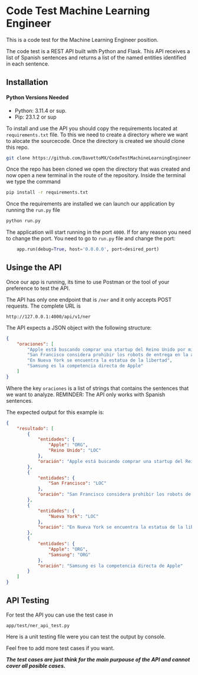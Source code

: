 # Code Test Machine Learning Engineer

This is a code test for the Machine Learning Engineer position. 

The code test is a REST API built with Python and Flask. This API receives a list of Spanish sentences and returns a list of the named entities identified in each sentence.

## Installation

#### Python Versions Needed
- Python: 3.11.4 or sup.
- Pip: 23.1.2 or sup

To install and use the API you should copy the requirements located at `requirements.txt` file.
To this we need to create a directory where we want to alocate the sourcecode.
Once the directory is created we should clone this repo.

```bash
git clone https://github.com/DavettoMX/CodeTestMachineLearningEngineer.git
```

Once the repo has been cloned we open the directory that was created and now open a new terminal in the route of the repository.
Inside the terminal we type the command

```bash
pip install -r requirements.txt
```

Once the requirements are installed we can launch our application by running the `run.py` file

```bash
python run.py
```

The application will start running in the port `4000`.
If for any reason you need to change the port. You need to go to `run.py` file and change the port:

```python
    app.run(debug=True, host='0.0.0.0', port=desired_port)
```

## Usinge the API
Once our app is running, its time to use Postman or the tool of your preference to test the API.

The API has only one endpoint that is `/ner` and it only accepts POST requests. The complete URL is 

```
http://127.0.0.1:4000/api/v1/ner
```

The API expects a JSON object with the following structure:

```json
{
    "oraciones": [
        "Apple está buscando comprar una startup del Reino Unido por mil millones de dólares.",
        "San Francisco considera prohibir los robots de entrega en la acera.",
        "En Nueva York se encuentra la estatua de la libertad",
        "Samsung es la competencia directa de Apple"
    ]
}
```

Where the key `oraciones` is a list of strings that contains the sentences that we want to analyze.
REMINDER: The API only works with Spanish sentences.

The expected output for this example is:

```json
{
    "resultado": [
        {
            "entidades": {
                "Apple": "ORG",
                "Reino Unido": "LOC"
            },
            "oración": "Apple está buscando comprar una startup del Reino Unido por mil millones de dólares."
        },
        {
            "entidades": {
                "San Francisco": "LOC"
            },
            "oración": "San Francisco considera prohibir los robots de entrega en la acera."
        },
        {
            "entidades": {
                "Nueva York": "LOC"
            },
            "oración": "En Nueva York se encuentra la estatua de la libertad"
        },
        {
            "entidades": {
                "Apple": "ORG",
                "Samsung": "ORG"
            },
            "oración": "Samsung es la competencia directa de Apple"
        }
    ]
}
```

## API Testing

For test the API you can use the test case in

```
app/test/ner_api_test.py
```

Here is a unit testing file were you can test the output by console.

Feel free to add more test cases if you want.

***The test cases are just think for the main purpouse of the API and cannot cover
all posible cases.***